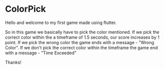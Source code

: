 # ColorPick

Hello and welcome to my first game made using flutter.

So in this game we basically have to pick the color mentioned. If we pick the correct color within the a timeframe of 1.5 seconds, our score increases by 1 point. 
If we pick the wrong color the game ends with a message - "Wrong Color". 
If we don't pick the correct color within the timeframe the game end with a message - "Time Exceeded"

Thanks!
